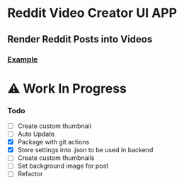 # Reddit Video Creator UI APP

## Render Reddit Posts into Videos

### [Example](https://www.youtube.com/channel/UCXt2aUt0pmneWULS_1Nwvyg)

# ⚠️ Work In Progress

### Todo

- [ ] Create custom thumbnail
- [ ] Auto Update
- [x] Package with git actions
- [x] Store settings into .json to be used in backend
- [ ] Create custom thumbnails
- [ ] Set background image for post
- [ ] Refactor
